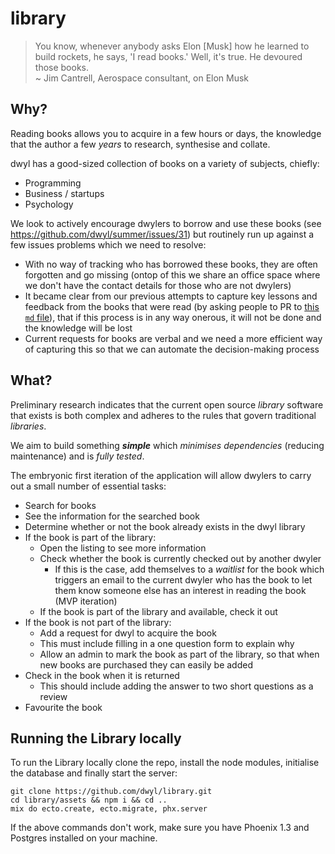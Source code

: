 # library

> You know, whenever anybody asks Elon [Musk] how he learned to build rockets, he says, 'I read books.' Well, it's true. He devoured those books.  
~ Jim Cantrell, Aerospace consultant, on Elon Musk

## Why?
Reading books allows you to acquire in a few hours or days, the knowledge that the author a few _years_ to research, synthesise and collate.

dwyl has a good-sized collection of books on a variety of subjects, chiefly:
+ Programming
+ Business / startups
+ Psychology

We look to actively encourage dwylers to borrow and use these books
(see https://github.com/dwyl/summer/issues/31) but routinely run up against a few issues problems which we need to resolve:
+ With no way of tracking who has borrowed these books, they are often forgotten and go missing (ontop of this we share an office space
where we don't have the contact details for those who are not dwylers)
+ It became clear from our previous attempts to capture key lessons and feedback
from the books that were read (by asking people to PR to
[this `md` file](https://github.com/dwyl/start-here/blob/master/books-to-read.md)),
that if this process is in any way onerous, it will not be done
and the knowledge will be lost
+ Current requests for books are verbal and we need a more efficient way of
capturing this so that we can automate the decision-making process

## What?
Preliminary research indicates that the current open source _library_ software that exists
is both complex and adheres to the rules that govern traditional _libraries_.

We aim to build something ***simple*** which _minimises dependencies_ (reducing maintenance) and is _fully tested_.

The embryonic first iteration of the application will allow dwylers to carry out a small number of essential tasks:
+ Search for books
+ See the information for the searched book
+ Determine whether or not the book already exists in the dwyl library
+ If the book is part of the library:
  + Open the listing to see more information
  + Check whether the book is currently checked out by another dwyler
    + If this is the case, add themselves to a _waitlist_ for the book which triggers
    an email to the current dwyler who has the book to let them know someone else
    has an interest in reading the book (MVP iteration)
  + If the book is part of the library and available, check it out
+ If the book is not part of the library:
  + Add a request for dwyl to acquire the book
  + This must include filling in a one question form to explain why
  + Allow an admin to mark the book as part of the library, so that when new books are purchased
  they can easily be added
+ Check in the book when it is returned
  + This should include adding the answer to two short questions as a review
+ Favourite the book

## Running the Library locally
To run the Library locally clone the repo, install the node modules, initialise
the database and finally start the server:

```shell
git clone https://github.com/dwyl/library.git
cd library/assets && npm i && cd ..
mix do ecto.create, ecto.migrate, phx.server
```

If the above commands don't work, make sure you have Phoenix 1.3 and Postgres
installed on your machine.
